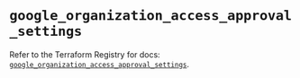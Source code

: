 # `google_organization_access_approval_settings`

Refer to the Terraform Registry for docs: [`google_organization_access_approval_settings`](https://registry.terraform.io/providers/drfaust92/google/4.16.4/docs/resources/organization_access_approval_settings).
